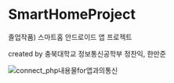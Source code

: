 # SmartHomeProject
졸업작품) 스마트홈 안드로이드 앱 프로젝트

created by 충북대학교 정보통신공학부 정찬익, 한만준




![connect_php내용물for앱과의통신](https://github.com/chanik-s/SmartHomeProject/assets/78005321/805ce96b-cb98-42eb-bef8-da55e8e1e3a3)


